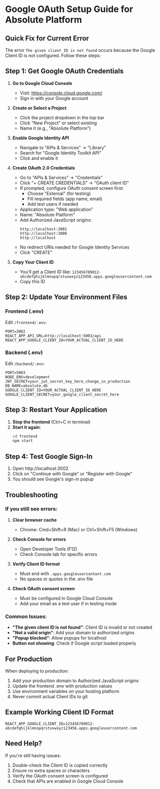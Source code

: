 # Google OAuth Setup Guide for Absolute Platform

## Quick Fix for Current Error

The error `The given client ID is not found` occurs because the Google Client ID is not configured. Follow these steps:

## Step 1: Get Google OAuth Credentials

1. **Go to Google Cloud Console**
   - Visit: https://console.cloud.google.com/
   - Sign in with your Google account

2. **Create or Select a Project**
   - Click the project dropdown in the top bar
   - Click "New Project" or select existing
   - Name it (e.g., "Absolute Platform")

3. **Enable Google Identity API**
   - Navigate to "APIs & Services" → "Library"
   - Search for "Google Identity Toolkit API"
   - Click and enable it

4. **Create OAuth 2.0 Credentials**
   - Go to "APIs & Services" → "Credentials"
   - Click "+ CREATE CREDENTIALS" → "OAuth client ID"
   - If prompted, configure OAuth consent screen first:
     - Choose "External" (for testing)
     - Fill required fields (app name, email)
     - Add test users if needed
   - Application type: "Web application"
   - Name: "Absolute Platform"
   - Add Authorized JavaScript origins:
     ```
     http://localhost:3002
     http://localhost:3000
     http://localhost
     ```
   - No redirect URIs needed for Google Identity Services
   - Click "CREATE"

5. **Copy Your Client ID**
   - You'll get a Client ID like: `123456789012-abcdefghijklmnopqrstuvwxyz123456.apps.googleusercontent.com`
   - Copy this ID

## Step 2: Update Your Environment Files

### Frontend (.env)
Edit `/frontend/.env`:
```env
PORT=3002
REACT_APP_API_URL=http://localhost:5003/api
REACT_APP_GOOGLE_CLIENT_ID=YOUR_ACTUAL_CLIENT_ID_HERE
```

### Backend (.env)
Edit `/backend/.env`:
```env
PORT=5003
NODE_ENV=development
JWT_SECRET=your_jwt_secret_key_here_change_in_production
DB_NAME=absolute.db
GOOGLE_CLIENT_ID=YOUR_ACTUAL_CLIENT_ID_HERE
GOOGLE_CLIENT_SECRET=your_google_client_secret_here
```

## Step 3: Restart Your Application

1. **Stop the frontend** (Ctrl+C in terminal)
2. **Start it again**:
   ```bash
   cd frontend
   npm start
   ```

## Step 4: Test Google Sign-In

1. Open http://localhost:3002
2. Click on "Continue with Google" or "Register with Google"
3. You should see Google's sign-in popup

## Troubleshooting

### If you still see errors:

1. **Clear browser cache**
   - Chrome: Cmd+Shift+R (Mac) or Ctrl+Shift+F5 (Windows)

2. **Check Console for errors**
   - Open Developer Tools (F12)
   - Check Console tab for specific errors

3. **Verify Client ID format**
   - Must end with `.apps.googleusercontent.com`
   - No spaces or quotes in the .env file

4. **Check OAuth consent screen**
   - Must be configured in Google Cloud Console
   - Add your email as a test user if in testing mode

### Common Issues:

- **"The given client ID is not found"**: Client ID is invalid or not created
- **"Not a valid origin"**: Add your domain to authorized origins
- **"Popup blocked"**: Allow popups for localhost
- **Button not showing**: Check if Google script loaded properly

## For Production

When deploying to production:

1. Add your production domain to Authorized JavaScript origins
2. Update the frontend .env with production values
3. Use environment variables on your hosting platform
4. Never commit actual Client IDs to git

## Example Working Client ID Format
```
REACT_APP_GOOGLE_CLIENT_ID=123456789012-abcdefghijklmnopqrstuvwxyz123456.apps.googleusercontent.com
```

## Need Help?

If you're still having issues:
1. Double-check the Client ID is copied correctly
2. Ensure no extra spaces or characters
3. Verify the OAuth consent screen is configured
4. Check that APIs are enabled in Google Cloud Console